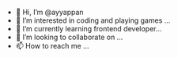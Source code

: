 - 👋 Hi, I’m @ayyappan
- 👀 I’m interested in coding and playing games ...
- 🌱 I’m currently learning frontend developer...
- 💞️ I’m looking to collaborate on ...
- 📫 How to reach me ...

<!---
ayyapjaya/ayyapjaya is a ✨ special ✨ repository because its `README.md` (this file) appears on your GitHub profile.
You can click the Preview link to take a look at your changes.
--->
